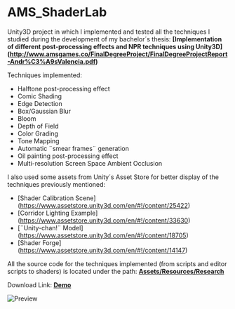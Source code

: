 # AMS_ShaderLab
Unity3D project in which I implemented and tested all the techniques I studied during the development of my bachelor´s thesis: 
**[Implementation of different post-processing effects and NPR techniques using Unity3D] (http://www.amsgames.co/FinalDegreeProject/FinalDegreeProjectReport-Andr%C3%A9sValencia.pdf)**

Techniques implemented:
- Halftone post-processing effect
- Comic Shading
- Edge Detection
- Box/Gaussian Blur
- Bloom
- Depth of Field
- Color Grading
- Tone Mapping
- Automatic ¨smear frames¨ generation
- Oil painting post-processing effect
- Multi-resolution Screen Space Ambient Occlusion

I also used some assets from Unity´s Asset Store for better display of the techniques previously mentioned:
- [Shader Calibration Scene] (https://www.assetstore.unity3d.com/en/#!/content/25422)
- [Corridor Lighting Example] (https://www.assetstore.unity3d.com/en/#!/content/33630)
- [¨Unity-chan!¨ Model] (https://www.assetstore.unity3d.com/en/#!/content/18705)
- [Shader Forge] (https://www.assetstore.unity3d.com/en/#!/content/14147)

All the source code for the techniques implemented (from scripts and editor scripts to shaders) is located under the path: **[Assets/Resources/Research](https://github.com/amsgames94/AMS_ShaderLab/tree/master/Assets/Resources/Research)**

Download Link: **[Demo](http://www.amsgames.co/FinalDegreeProject/FinalDegreeProjectDemoWIN64.zip)**

![Preview](http://www.amsgames.co/FinalDegreeProject/RepoPreview.png)
